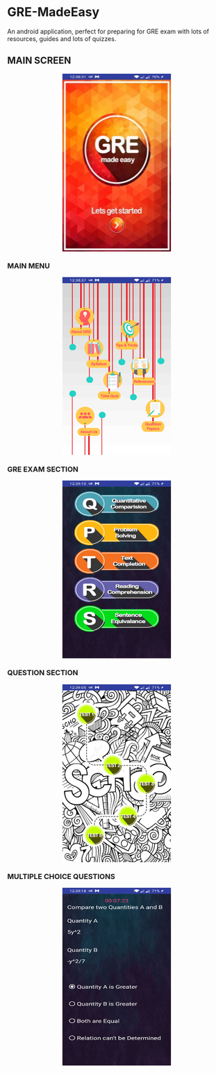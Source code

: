 # GRE-MadeEasy
An android application, perfect for preparing for GRE exam with lots of resources, guides and lots of quizzes. 

<p align="center">
	<h2>MAIN SCREEN</h2>
</p>
<p align="center">
	<img src="https://github.com/nihalnihalani/GRE-MADE-EASY--ANDROID-APP/blob/master/Images/screen1.jpg" width="250" height="409" align="center">
</p>

<p align="center">

### MAIN MENU
<p align="center">

<p align="center">
	<img src="https://github.com/nihalnihalani/GRE-MADE-EASY--ANDROID-APP/blob/master/Images/screen2.jpg" width="250" height="409" align="center">
</p>

<p align="center">

### GRE EXAM SECTION
</p>

<p align="center">
	<img src="https://github.com/nihalnihalani/GRE-MADE-EASY--ANDROID-APP/blob/master/Images/screen4.jpg" width="250" height="409" align="center">
</p>


### QUESTION SECTION
<p align="center">
	<img src="https://github.com/nihalnihalani/GRE-MADE-EASY--ANDROID-APP/blob/master/Images/screen3.jpg" width="250" height="409" align="center">
</p>
<p align="center">

### MULTIPLE CHOICE QUESTIONS
</p>
<p align="center">
	<img src="https://github.com/nihalnihalani/GRE-MADE-EASY--ANDROID-APP/blob/master/Images/screen5.jpg" width="250" height="409" align="center">
</p>